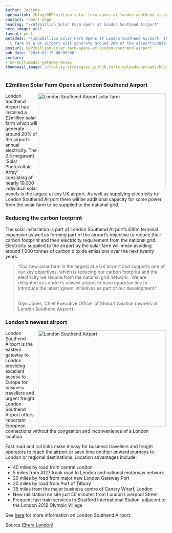 ```yaml
---
Author: Jacinda
apermalink: /blog/GBP2million-solar-farm-opens-at-london-southend-airport
contact: robert-edge
heading: "\xA32million Solar Farm opens at London Southend Airport"
hero_image: null
layout: post
metadesc: "\xA32million Solar Farm Opens at London Southend Airport. The largest solar\
  \ farm at a UK airport will generate around 20% of the airport\u2019s annual electricity."
posturl: GBP2million-solar-farm-opens-at-london-southend-airport
pub_date: '2016-01-15 00:00:00'
sectors:
- uk-multimodal-gateway-essex
thumbnail_image: //clarity-strategies.github.io/ie-uploads/uploads/blog/LSA_solar_Farm_mini.jpg
---
```


<h3>£2million Solar Farm Opens at London Southend Airport</h3><p><img alt='London Southend Airport solar farm' src='//clarity-strategies.github.io/ie-uploads/uploads/blog/LSA_solar_Farm_400.jpg' style='width: 400px; height: 300px; margin-left: 2px; margin-right: 2px; float: right;'/>London Southend Airport has installed a £2million solar farm which will generate around 20% of the airport’s annual electricity. The 2.5 megawatt ‘Solar Photovoltaic Array’ consisting of nearly 10,000 individual solar panels is the largest at any UK airport. As well as supplying electricity to London Southend Airport there will be additional capacity for some power from the solar farm to be supplied to the national grid.</p><h3>Reducing the carbon footprint</h3><p>The solar installation is part of London Southend Airport’s £10m terminal expansion as well as forming part of the airport’s objective to reduce their carbon footprint and their electricity requirement from the national grid. Electricity supplied to the airport by the solar farm will mean avoiding around 1,000 tonnes of carbon dioxide emissions over the next twenty years.</p><blockquote><p>“Our new solar farm is the largest at a UK airport and supports one of our key objectives, which is reducing our carbon footprint and the electricity we require from the national grid network.  We are delighted as London’s newest airport to have opportunities to introduce the latest ‘green’ initiatives as part of our development.”</p><p><br/>Glyn Jones, Chief Executive Officer of Stobart Aviation (owners of London Southend Airport)</p></blockquote><h3>London’s newest airport</h3><p><img alt='London Southend Airport' src='//clarity-strategies.github.io/ie-uploads/uploads/blog/LSA_exterior_400.jpg' style='width: 400px; height: 300px; margin-left: 2px; margin-right: 2px; float: right;'/>London Southend Airport is the eastern gateway to London providing excellent access to Europe for business travellers and urgent freight. London Southend Airport offers important European connections without the congestion and inconvenience of a London location.</p><p>Fast road and rail links make it easy for business travellers and freight operators to reach the airport or save time on their onward journeys to London or regional destinations. Location advantages include:</p><ul><li>40 miles by road from central London</li><li>5 miles from A127 trunk road to London and national motorway network</li><li>20 miles by road from major new London Gateway Port</li><li>30 miles by road from Port of Tilbury</li><li>35 miles from the major business centre of Canary Wharf, London</li><li>New rail station on site just 50 minutes from London Liverpool Street</li><li>Frequent fast train services to Stratford International Station, adjacent to the London 2012 Olympic Village</li></ul><p>See <a href='http://investessex.co.uk/studies/place-studies/london-southend-airport'>here</a> for more information on London Southend Airport.</p><p>Source [<a href='http://www.brera-london.com/new-solar-farm-opens-at-london-southend-airport/'>Brera London</a>]</p>